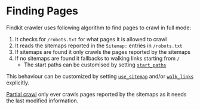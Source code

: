 # Finding Pages

Findkit crawler uses following algorithm to find pages to crawl in full mode:

1. It checks for `/robots.txt` for what pages it is allowed to crawl
2. It reads the sitemaps reported in the `Sitemap:` entries in `/robots.txt`
3. If sitemaps are found it only crawls the pages reported by the sitemaps
4. If no sitemaps are found it fallbacks to walking links starting from `/`
    - The start paths can be customised by setting [`start_paths`](/toml/#start_paths)

This behaviour can be customized by setting [`use_sitemap`](/toml/#use_sitemap)
and/or [`walk_links`](/toml/#walk_links) explicitly.

[Partial crawl](/crawler/starting#partial) only ever crawls pages reported by
the sitemaps as it needs the last modified information.

